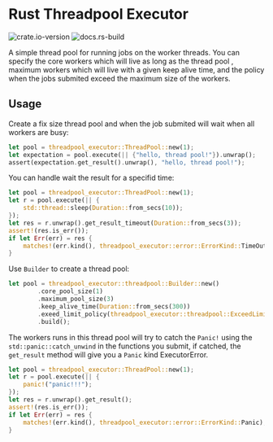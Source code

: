 # Rust Threadpool Executor

![crate.io-version](https://img.shields.io/crates/v/threadpool-executor)
![docs.rs-build](https://img.shields.io/docsrs/threadpool-executor)

A simple thread pool for running jobs on the worker threads. You can specify the core workers which will live as long as the thread pool , maximum workers which will live with a given keep alive time, and the policy when the jobs submited exceed the maximum size of the workers. 


## Usage

Create a fix size thread pool and when the job submited will wait when all workers are busy:

```rust
let pool = threadpool_executor::ThreadPool::new(1);
let expectation = pool.execute(|| {"hello, thread pool!"}).unwrap();
assert(expectation.get_result().unwrap(), "hello, thread pool!");
```

You can handle wait the result for a specifid time:

```rust
let pool = threadpool_executor::ThreadPool::new(1);
let r = pool.execute(|| {
    std::thread::sleep(Duration::from_secs(10));
});
let res = r.unwrap().get_result_timeout(Duration::from_secs(3));
assert!(res.is_err());
if let Err(err) = res {
    matches!(err.kind(), threadpool_executor::error::ErrorKind::TimeOut);
}
```


Use `Builder` to create a thread pool:

```rust
let pool = threadpool_executor::threadpool::Builder::new()
        .core_pool_size(1)
        .maximum_pool_size(3)
        .keep_alive_time(Duration::from_secs(300))
        .exeed_limit_policy(threadpool_executor::threadpool::ExceedLimitPolicy::Wait)
        .build();
```

The workers runs in this thread pool will try to catch the `Panic!` using the `std::panic::catch_unwind` in the functions you submit, if catched, the `get_result` method will give you a `Panic` kind ExecutorError.

```rust
let pool = threadpool_executor::ThreadPool::new(1);
let r = pool.execute(|| {
    panic!("panic!!!");
});
let res = r.unwrap().get_result();
assert!(res.is_err());
if let Err(err) = res {
    matches!(err.kind(), threadpool_executor::error::ErrorKind::Panic);
}
```

